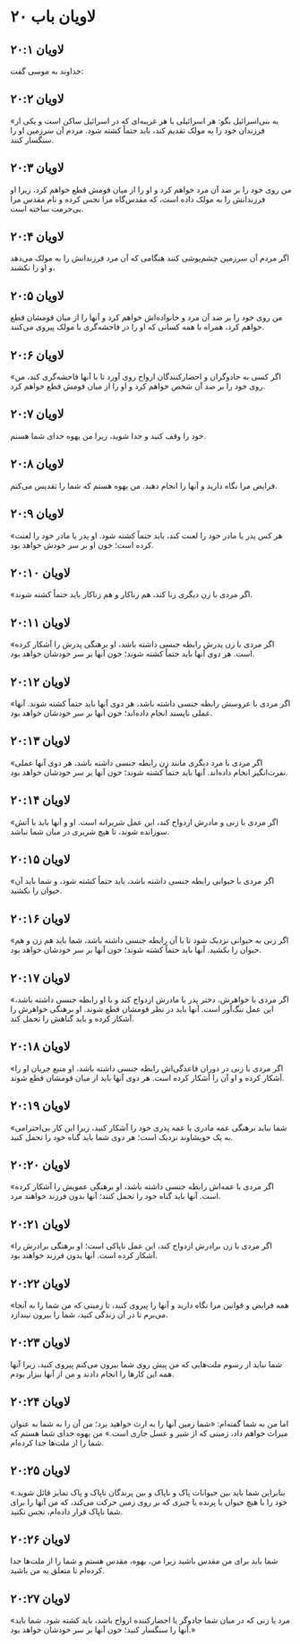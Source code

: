 # لاویان باب ۲۰

## لاویان ۲۰:۱
خداوند به موسی گفت:

## لاویان ۲۰:۲
«به بنی‌اسرائیل بگو: هر اسرائیلی یا هر غریبه‌ای که در اسرائیل ساکن است و یکی از فرزندان خود را به مولک تقدیم کند، باید حتماً کشته شود. مردم آن سرزمین او را سنگسار کنند.

## لاویان ۲۰:۳
من روی خود را بر ضد آن مرد خواهم کرد و او را از میان قومش قطع خواهم کرد، زیرا او فرزندانش را به مولک داده است، که مقدس‌گاه مرا نجس کرده و نام مقدس مرا بی‌حرمت ساخته است.

## لاویان ۲۰:۴
اگر مردم آن سرزمین چشم‌پوشی کنند هنگامی که آن مرد فرزندانش را به مولک می‌دهد و او را نکشند،

## لاویان ۲۰:۵
من روی خود را بر ضد آن مرد و خانواده‌اش خواهم کرد و آنها را از میان قومشان قطع خواهم کرد، همراه با همه کسانی که او را در فاحشه‌گری با مولک پیروی می‌کنند.

## لاویان ۲۰:۶
«اگر کسی به جادوگران و احضارکنندگان ارواح روی آورد تا با آنها فاحشه‌گری کند، من روی خود را بر ضد آن شخص خواهم کرد و او را از میان قومش قطع خواهم کرد.

## لاویان ۲۰:۷
خود را وقف کنید و جدا شوید، زیرا من یهوه خدای شما هستم.

## لاویان ۲۰:۸
فرایض مرا نگاه دارید و آنها را انجام دهید. من یهوه هستم که شما را تقدیس می‌کنم.

## لاویان ۲۰:۹
«هر کس پدر یا مادر خود را لعنت کند، باید حتماً کشته شود. او پدر یا مادر خود را لعنت کرده است؛ خون او بر سر خودش خواهد بود.

## لاویان ۲۰:۱۰
«اگر مردی با زن دیگری زنا کند، هم زناکار و هم زناکار باید حتماً کشته شوند.

## لاویان ۲۰:۱۱
«اگر مردی با زن پدرش رابطه جنسی داشته باشد، او برهنگی پدرش را آشکار کرده است. هر دوی آنها باید حتماً کشته شوند؛ خون آنها بر سر خودشان خواهد بود.

## لاویان ۲۰:۱۲
«اگر مردی با عروسش رابطه جنسی داشته باشد، هر دوی آنها باید حتماً کشته شوند. آنها عملی ناپسند انجام داده‌اند؛ خون آنها بر سر خودشان خواهد بود.

## لاویان ۲۰:۱۳
«اگر مردی با مرد دیگری مانند زن رابطه جنسی داشته باشد، هر دوی آنها عملی نفرت‌انگیز انجام داده‌اند. آنها باید حتماً کشته شوند؛ خون آنها بر سر خودشان خواهد بود.

## لاویان ۲۰:۱۴
«اگر مردی با زنی و مادرش ازدواج کند، این عمل شریرانه است. او و آنها باید با آتش سوزانده شوند، تا هیچ شریری در میان شما نباشد.

## لاویان ۲۰:۱۵
«اگر مردی با حیوانی رابطه جنسی داشته باشد، باید حتماً کشته شود، و شما باید آن حیوان را بکشید.

## لاویان ۲۰:۱۶
«اگر زنی به حیوانی نزدیک شود تا با آن رابطه جنسی داشته باشد، شما باید هم زن و هم حیوان را بکشید. آنها باید حتماً کشته شوند؛ خون آنها بر سر خودشان خواهد بود.

## لاویان ۲۰:۱۷
«اگر مردی با خواهرش، دختر پدر یا مادرش ازدواج کند و با او رابطه جنسی داشته باشد، این عمل ننگ‌آور است. آنها باید در نظر قومشان قطع شوند. او برهنگی خواهرش را آشکار کرده و باید گناهش را تحمل کند.

## لاویان ۲۰:۱۸
«اگر مردی با زنی در دوران قاعدگی‌اش رابطه جنسی داشته باشد، او منبع جریان او را آشکار کرده و او آن را آشکار کرده است. هر دوی آنها باید از میان قومشان قطع شوند.

## لاویان ۲۰:۱۹
«شما نباید برهنگی عمه مادری یا عمه پدری خود را آشکار کنید، زیرا این کار بی‌احترامی به یک خویشاوند نزدیک است؛ هر دوی شما باید گناه خود را تحمل کنید.

## لاویان ۲۰:۲۰
«اگر مردی با عمه‌اش رابطه جنسی داشته باشد، او برهنگی عمویش را آشکار کرده است. آنها باید گناه خود را تحمل کنند؛ آنها بدون فرزند خواهند مرد.

## لاویان ۲۰:۲۱
«اگر مردی با زن برادرش ازدواج کند، این عمل ناپاکی است؛ او برهنگی برادرش را آشکار کرده است. آنها بدون فرزند خواهند بود.

## لاویان ۲۰:۲۲
«همه فرایض و قوانین مرا نگاه دارید و آنها را پیروی کنید، تا زمینی که من شما را به آنجا می‌برم تا در آن زندگی کنید، شما را بیرون نیندازد.

## لاویان ۲۰:۲۳
شما نباید از رسوم ملت‌هایی که من پیش روی شما بیرون می‌کنم پیروی کنید، زیرا آنها همه این کارها را انجام دادند و من از آنها بیزار بودم.

## لاویان ۲۰:۲۴
اما من به شما گفته‌ام: «شما زمین آنها را به ارث خواهید برد؛ من آن را به شما به عنوان میراث خواهم داد، زمینی که از شیر و عسل جاری است.» من یهوه خدای شما هستم که شما را از ملت‌ها جدا کرده‌ام.

## لاویان ۲۰:۲۵
«بنابراین شما باید بین حیوانات پاک و ناپاک و بین پرندگان ناپاک و پاک تمایز قائل شوید. خود را با هیچ حیوان یا پرنده یا چیزی که بر روی زمین حرکت می‌کند، که من آنها را برای شما ناپاک قرار داده‌ام، نجس نکنید.

## لاویان ۲۰:۲۶
شما باید برای من مقدس باشید زیرا من، یهوه، مقدس هستم و شما را از ملت‌ها جدا کرده‌ام تا متعلق به من باشید.

## لاویان ۲۰:۲۷
«مرد یا زنی که در میان شما جادوگر یا احضارکننده ارواح باشد، باید کشته شود. شما باید آنها را سنگسار کنید؛ خون آنها بر سر خودشان خواهد بود.»
